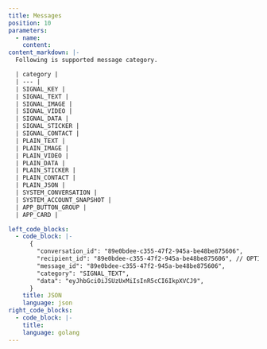 ```yaml
---
title: Messages
position: 10
parameters:
  - name:
    content:
content_markdown: |-
  Following is supported message category.

  | category | 
  | --- | 
  | SIGNAL_KEY | 
  | SIGNAL_TEXT | 
  | SIGNAL_IMAGE | 
  | SIGNAL_VIDEO | 
  | SIGNAL_DATA | 
  | SIGNAL_STICKER | 
  | SIGNAL_CONTACT | 
  | PLAIN_TEXT | 
  | PLAIN_IMAGE | 
  | PLAIN_VIDEO | 
  | PLAIN_DATA | 
  | PLAIN_STICKER | 
  | PLAIN_CONTACT | 
  | PLAIN_JSON | 
  | SYSTEM_CONVERSATION | 
  | SYSTEM_ACCOUNT_SNAPSHOT | 
  | APP_BUTTON_GROUP | 
  | APP_CARD | 

left_code_blocks:
  - code_block: |-
      {
        "conversation_id": "89e0bdee-c355-47f2-945a-be48be875606",
        "recipient_id": "89e0bdee-c355-47f2-945a-be48be875606", // OPTION
        "message_id": "89e0bdee-c355-47f2-945a-be48be875606",
        "category": "SIGNAL_TEXT",
        "data": "eyJhbGciOiJSUzUxMiIsInR5cCI6IkpXVCJ9",
      }
    title: JSON
    language: json
right_code_blocks:
  - code_block: |-
    title: 
    language: golang
---
```

